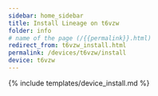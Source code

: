 ```yaml
---
sidebar: home_sidebar
title: Install Lineage on t6vzw
folder: info
# name of the page (/{{permalink}}.html)
redirect_from: t6vzw_install.html
permalink: /devices/t6vzw/install
device: t6vzw
---
```

{% include templates/device_install.md %}
